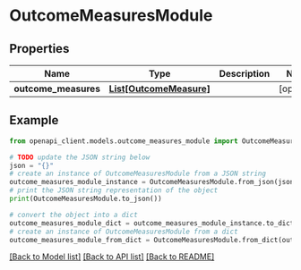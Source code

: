 # OutcomeMeasuresModule


## Properties

Name | Type | Description | Notes
------------ | ------------- | ------------- | -------------
**outcome_measures** | [**List[OutcomeMeasure]**](OutcomeMeasure.md) |  | [optional] 

## Example

```python
from openapi_client.models.outcome_measures_module import OutcomeMeasuresModule

# TODO update the JSON string below
json = "{}"
# create an instance of OutcomeMeasuresModule from a JSON string
outcome_measures_module_instance = OutcomeMeasuresModule.from_json(json)
# print the JSON string representation of the object
print(OutcomeMeasuresModule.to_json())

# convert the object into a dict
outcome_measures_module_dict = outcome_measures_module_instance.to_dict()
# create an instance of OutcomeMeasuresModule from a dict
outcome_measures_module_from_dict = OutcomeMeasuresModule.from_dict(outcome_measures_module_dict)
```
[[Back to Model list]](../README.md#documentation-for-models) [[Back to API list]](../README.md#documentation-for-api-endpoints) [[Back to README]](../README.md)


